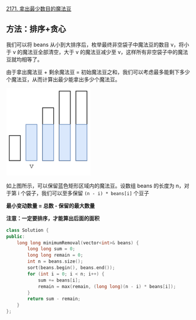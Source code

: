 [2171. 拿出最少数目的魔法豆](https://leetcode-cn.com/problems/removing-minimum-number-of-magic-beans/)

## 方法：排序+贪心

我们可以将 beans 从小到大排序后，枚举最终非空袋子中魔法豆的数目 v，将小于 v 的魔法豆全部清空，大于 v 的魔法豆减少至 v，这样所有非空袋子中的魔法豆就均相等了。

由于拿出魔法豆 + 剩余魔法豆 = 初始魔法豆之和，我们可以考虑最多能剩下多少个魔法豆，从而计算出最少能拿出多少个魔法豆。

![2171](../doc/2171.png)

如上图所示，可以保留蓝色矩形区域内的魔法豆。设数组 beans 的长度为 n，对于第 i 个袋子，我们可以至多保留 `(n - i) * beans[i]` 个豆子

**最小变动数量 = 总数 - 保留的最大数量**

**注意：一定要排序，才能算出后面的面积**

```c++
class Solution {
public:
    long long minimumRemoval(vector<int>& beans) {
        long long sum = 0;
        long long remain = 0;
        int n = beans.size();
        sort(beans.begin(), beans.end());
        for (int i = 0; i < n; i++) {
            sum += beans[i];
            remain = max(remain, (long long)(n - i) * beans[i]);
        }
        return sum - remain;
    }
};
```

